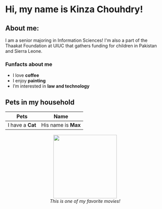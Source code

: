 # Hi, my name is Kinza Chouhdry!

## About me:
I am a senior majoring in Information Sciences! I'm also a part of the Thaakat Foundation at UIUC that gathers funding for children in Pakistan and Sierra Leone.

### Funfacts about me
- I love **coffee**
- I enjoy **painting** 
- I’m interested in **law and technology**

## Pets in my household

| Pets    | Name  |
|---------|-------|
| I have a **Cat** | His name is **Max**   |



<p align="center">
  <img src="https://render.fineartamerica.com/images/rendered/default/poster/6/8/break/images/artworkimages/medium/3/stuart-little-bo-kev.jpg" width="200">
  <br>
  <em>This is one of my favorite movies!</em>
</p>

